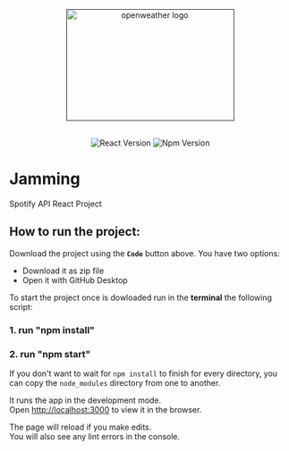 <div align="center">

<a href="">
    <img width="300px" height="200px" alt="openweather logo" src="https://storage.googleapis.com/pr-newsroom-wp/1/2018/11/folder_920_201707260845-1.png" />
</a>

<br />
<br />

![React Version](https://img.shields.io/badge/react-16.3-blue.svg?longCache=true&style=flat&logo=react)
![Npm Version](https://img.shields.io/badge/npm->=6.0-brightgreen.svg?longCache=true&style=flat&logo=npm)


</div>

# Jamming
 Spotify API React Project

## How to run the project:

Download the project using the **`Code`** button above. You have two options: 
  
  - Download it as zip file
  - Open it with GitHub Desktop

To start the project once is dowloaded run in the **terminal** the following script: 

### 1. run "npm install"

### 2. run "npm start"

If you don't want to wait for `npm install` to finish for every directory, you can copy the `node_modules` directory from one to another.

It runs the app in the development mode.<br />
Open [http://localhost:3000](http://localhost:3000) to view it in the browser.

The page will reload if you make edits.<br />
You will also see any lint errors in the console.
